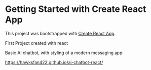 # Getting Started with Create React App

This project was bootstrapped with [Create React App](https://github.com/facebook/create-react-app).

First Project created with react

Basic AI chatbot, with styling of a modern messaging app

https://hawksfan422.github.io/ai-chatbot-react/
